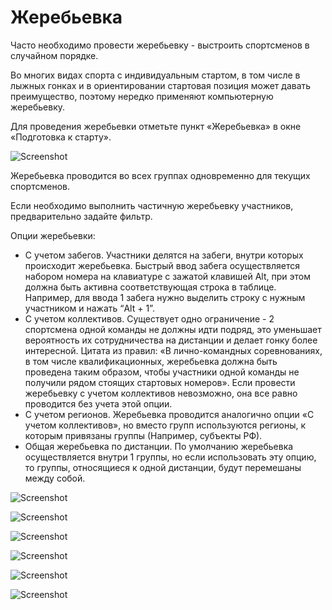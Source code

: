 # Жеребьевка

Часто необходимо провести жеребьевку - выстроить спортсменов в случайном порядке.

Во многих видах спорта с индивидуальным стартом,
в том числе в лыжных гонках и в ориентировании стартовая позиция может давать преимущество,
поэтому нередко применяют компьютерную жеребьевку.

Для проведения жеребьевки отметьте пункт «Жеребьевка» в окне «Подготовка к старту».

![Screenshot](img/39.png)

Жеребьевка проводится во всех группах одновременно для текущих спортсменов.

Если необходимо выполнить частичную жеребьевку участников, предварительно задайте фильтр.

Опции жеребьевки:

* С учетом забегов. Участники делятся на забеги, внутри которых происходит жеребьевка. Быстрый ввод забега осуществляется набором номера на клавиатуре с зажатой клавишей Alt, при этом должна быть активна соответствующая строка в таблице. Например, для ввода 1 забега нужно выделить строку с нужным участником и нажать “Alt + 1”.
* С учетом коллективов. Существует одно ограничение - 2 спортсмена одной команды не должны идти подряд, это уменьшает вероятность их сотрудничества на дистанции и делает гонку более интересной. Цитата из правил: «В лично-командных соревнованиях, в том числе квалификационных, жеребьевка должна быть проведена таким образом, чтобы участники одной команды не получили рядом стоящих стартовых номеров». Если провести жеребьевку с учетом коллективов невозможно, она все равно проводится без учета этой опции.
* С учетом регионов. Жеребьевка проводится аналогично опции «С учетом коллективов», но вместо групп используются регионы, к которым привязаны группы (Например, субъекты РФ).
* Общая жеребьевка по дистанции. По умолчанию жеребьевка осуществляется внутри 1 группы, но если использовать эту опцию, то группы, относящиеся к одной дистанции, будут перемешаны между собой.

![Screenshot](img/40.png)

![Screenshot](img/41.png)

![Screenshot](img/42.png)

![Screenshot](img/43.png)

![Screenshot](img/44.png)

![Screenshot](img/45.png)

